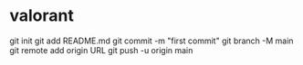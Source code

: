 # valorant

git init
git add README.md
git commit -m "first commit"
git branch -M main
git remote add origin URL
git push -u origin main